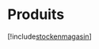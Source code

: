 # Produits

[!include[stockenmagasin](produits.stockenmagasin.autogen.md)]






























































































